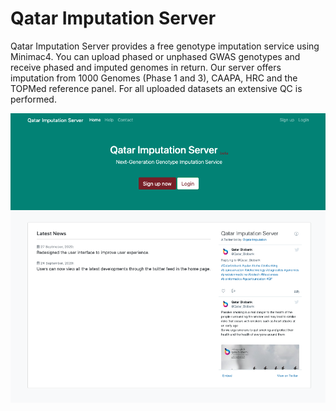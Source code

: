 # Qatar Imputation Server

Qatar Imputation Server provides a free genotype imputation service using Minimac4. You can upload phased or unphased GWAS genotypes and receive phased and imputed genomes in return. Our server offers imputation from 1000 Genomes (Phase 1 and 3), CAAPA, HRC and the TOPMed reference panel. For all uploaded datasets an extensive QC is performed.


![Screenshot](img/screenshot_1.png)